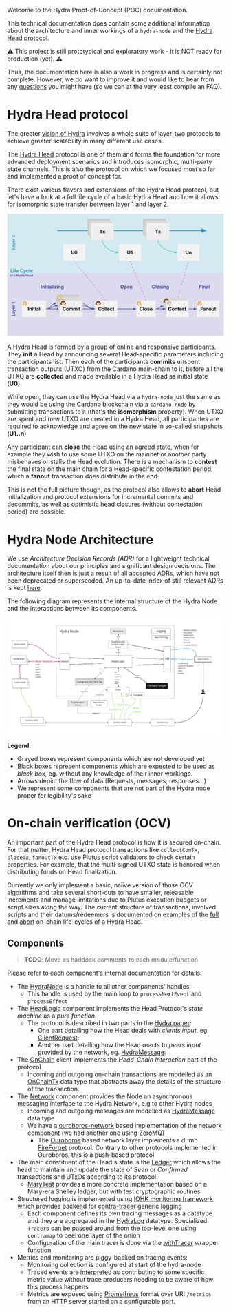 Welcome to the Hydra Proof-of-Concept (POC) documentation.

This technical documentation does contain some additional information about the
architecture and inner workings of a `hydra-node` and the [Hydra Head
protocol](https://eprint.iacr.org/2020/299.pdf).

:warning: This project is still prototypical and exploratory work - it is NOT ready for production (yet). :warning:

Thus, the documentation here is also a work in progress and is certainly not
complete. However, we do want to improve it and would like to hear from any
[questions](https://github.com/input-output-hk/hydra-poc/#question-contributing)
you might have (so we can at the very least compile an FAQ).

# Hydra Head protocol

The greater [vision of
Hydra](https://iohk.io/en/blog/posts/2020/03/26/enter-the-hydra-scaling-distributed-ledgers-the-evidence-based-way/)
involves a whole suite of layer-two protocols to achieve greater scalability in
many different use cases.

The [Hydra Head](https://eprint.iacr.org/2020/299.pdf) protocol is one of them
and forms the foundation for more advanced deployment scenarios and introduces
isomorphic, multi-party state channels. This is also the protocol on which we
focused most so far and implemented a proof of concept for.

There exist various flavors and extensions of the Hydra Head protocol, but let's
have a look at a full life cycle of a basic Hydra Head and how it allows for
isomorphic state transfer between layer 1 and layer 2.

![](images/hydra-head-lifecycle.svg)

A Hydra Head is formed by a group of online and responsive participants. They
**init** a Head by announcing several Head-specific parameters including the
participants list. Then each of the participants **commits** unspent transaction
outputs (UTXO) from the Cardano main-chain to it, before all the UTXO are
**collected** and made available in a Hydra Head as initial state (**U0**).

While open, they can use the Hydra Head via a `hydra-node` just the same as they
would be using the Cardano blockchain via a `cardano-node` by submitting
transactions to it (that's the **isomorphism** property). When UTXO are spent
and new UTXO are created in a Hydra Head, all participantes are required to
acknowledge and agree on the new state in so-called snapshots (**U1..n**)

Any participant can **close** the Head using an agreed state, when for example
they wish to use some UTXO on the mainnet or another party misbehaves or stalls
the Head evolution. There is a mechanism to **contest** the final state on the
main chain for a Head-specific contestation period, which a **fanout**
transaction does distribute in the end.

This is not the full picture though, as the protocol also allows to **abort**
Head initialization and protocol extensions for incremental commits and
decommits, as well as optimistic head closures (without contestation period) are
possible.

# Hydra Node Architecture

We use _Architecture Decision Records (ADR)_ for a lightweight technical
documentation about our principles and significant design decisions. The
architecture itself then is just a result of all accepted ADRs, which have not
been deprecated or superseeded. An up-to-date index of still relevant ADRs is
kept [here](./adr/README.md).

The following diagram represents the internal structure of the Hydra Node and the interactions between its components.

![](images/hydra-architecture-direct.jpg)

**Legend**:
- Grayed boxes represent components which are not developed yet
- Black boxes represent components which are expected to be used as _black box_, eg. without any knowledge of their inner workings.
- Arrows depict the flow of data (Requests, messages, responses...)
- We represent some components that are not part of the Hydra node proper for legibility's sake

# On-chain verification (OCV)

An important part of the Hydra Head protocol is how it is secured on-chain. For
that matter, Hydra Head protocol transactions like `collectComTx`, `closeTx`,
`fanoutTx` etc. use Plutus script validators to check certain properties. For
example, that the multi-signed UTXO state is honored when distributing funds on
Head finalization.

Currently we only implement a basic, naiive version of those OCV algorithms and
take several short-cuts to have smaller, releasable increments and manage
limitations due to Plutus execution budgets or script sizes along the way. The
current structure of transactions, involved scripts and their datums/redeemers
is documented on examples of the [full](./images/on-chain-full.jpg) and
[abort](./images/on-chain-abort.jpg) on-chain life-cycles of a Hydra Head.

## Components

> **TODO**: Move as haddock comments to each module/function

Please refer to each component's internal documentation for details.

* The [HydraNode](https://github.com/input-output-hk/hydra-poc/blob/d24c04e138acd333c3d47f97bb214957785fde08/hydra-node/src/Hydra/Node.hs) is a handle to all other components' handles
  * This handle is used by the main loop to `processNextEvent` and `processEffect`
* The [HeadLogic](https://github.com/input-output-hk/hydra-poc/blob/d24c04e138acd333c3d47f97bb214957785fde08/hydra-node/src/Hydra/HeadLogic.hs) component implements the Head Protocol's _state machine_ as a _pure function_.
  * The protocol is described in two parts in the [Hydra paper](https://iohk.io/en/research/library/papers/hydrafast-isomorphic-state-channels/):
    * One part detailing how the Head deals with _clients input_, eg. [ClientRequest](https://github.com/input-output-hk/hydra-poc/blob/d24c04e138acd333c3d47f97bb214957785fde08/hydra-node/src/Hydra/HeadLogic.hs#L43):
    * Another part detailing how the Head reacts to _peers input_ provided by the network, eg. [HydraMessage](https://github.com/input-output-hk/hydra-poc/blob/d24c04e138acd333c3d47f97bb214957785fde08/hydra-node/src/Hydra/HeadLogic.hs#L78):
* The [OnChain](https://github.com/input-output-hk/hydra-poc/blob/d24c04e138acd333c3d47f97bb214957785fde08/hydra-node/src/Hydra/Node.hs#L154) client implements the _Head-Chain Interaction_ part of the protocol
  * Incoming and outgoing on-chain transactions are modelled as an [OnChainTx](https://github.com/input-output-hk/hydra-poc/blob/d24c04e138acd333c3d47f97bb214957785fde08/hydra-node/src/Hydra/HeadLogic.hs#L88) data type that abstracts away the details of the structure of the transaction.
* The [Network](https://github.com/input-output-hk/hydra-poc/blob/d24c04e138acd333c3d47f97bb214957785fde08/hydra-node/src/Hydra/Network.hs) component provides the Node an asynchronous messaging interface to the Hydra Network, e.g to other Hydra nodes
  * Incoming and outgoing messages are modelled as [HydraMessage](https://github.com/input-output-hk/hydra-poc/blob/d24c04e138acd333c3d47f97bb214957785fde08/hydra-node/src/Hydra/HeadLogic.hs#L78) data type
  * We have a [ouroboros-network](https://github.com/input-output-hk/ouroboros-network/tree/master/ouroboros-network-framework) based implementation of the network component (we had another one using [ZeroMQ](https://zeromq.org/))
    * The [Ouroboros](https://github.com/input-output-hk/hydra-poc/blob/d24c04e138acd333c3d47f97bb214957785fde08/hydra-node/src/Hydra/Network/Ouroboros.hs) based network layer implements a dumb [FireForget](https://github.com/input-output-hk/hydra-poc/blob/d24c04e138acd333c3d47f97bb214957785fde08/hydra-node/src/Hydra/Network/Ouroboros/Type.hs#L27) protocol. Contrary to other protocols implemented in Ouroboros, this is a push-based protocol
* The main constituent of the Head's state is the [Ledger](https://github.com/input-output-hk/hydra-poc/blob/d24c04e138acd333c3d47f97bb214957785fde08/hydra-node/src/Hydra/Ledger.hs) which allows the head to maintain and update the state of _Seen_ or _Confirmed_ transactions and UTxOs according to its protocol.
  * [MaryTest](https://github.com/input-output-hk/hydra-poc/blob/d24c04e138acd333c3d47f97bb214957785fde08/hydra-node/src/Hydra/Ledger/MaryTest.hs) provides a more concrete implementation based on a Mary-era Shelley ledger, but with test cryptographic routines
* Structured logging is implemented using [IOHK monitoring framework](https://github.com/input-output-hk/iohk-monitoring-framework) which provides backend for [contra-tracer](https://hackage.haskell.org/package/contra-tracer) generic logging
  * Each component defines its own tracing messages as a datatype and they are aggregated in the [HydraLog](https://github.com/input-output-hk/hydra-poc/blob/d24c04e138acd333c3d47f97bb214957785fde08/hydra-node/src/Hydra/Logging/Messages.hs) datatype. Specialized `Tracer`s can be passed around from the top-level one using `contramap` to peel one layer of the onion
  * Configuration of the main tracer is done via the [withTracer](https://github.com/input-output-hk/hydra-poc/blob/d24c04e138acd333c3d47f97bb214957785fde08/hydra-node/src/Hydra/Logging.hs) wrapper function
* Metrics and monitoring are piggy-backed on tracing events:
  * Monitoring collection is configured at start of the hydra-node
  * Traced events are [interpreted](https://github.com/input-output-hk/hydra-poc/blob/d24c04e138acd333c3d47f97bb214957785fde08/hydra-node/src/Hydra/Logging/Monitoring.hs) as contributing to some specific metric value without trace producers needing to be aware of how this process happens
  * Metrics are exposed using [Prometheus](https://prometheus.io/docs/instrumenting/exposition_formats/) format over URI `/metrics` from an HTTP server started on a configurable port.
